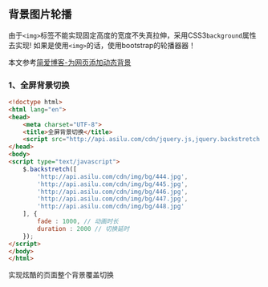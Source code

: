 ## 背景图片轮播

由于`<img>`标签不能实现固定高度的宽度不失真拉伸，采用CSS3`background`属性去实现!
如果是使用`<img>`的话，使用bootstrap的轮播器器！

本文参考[简爱博客-为网页添加动态背景](http://www.gouji.org/?post=317) 
### 1、全屏背景切换
```html
<!doctype html>
<html lang="en">
<head>
    <meta charset="UTF-8">
    <title>全屏背景切换</title>
    <script src="http://api.asilu.com/cdn/jquery.js,jquery.backstretch.min.js" type="text/javascript"></script>
</head>
<body>
<script type="text/javascript">
    $.backstretch([
        'http://api.asilu.com/cdn/img/bg/444.jpg',
        'http://api.asilu.com/cdn/img/bg/445.jpg',
        'http://api.asilu.com/cdn/img/bg/446.jpg',
        'http://api.asilu.com/cdn/img/bg/447.jpg',
        'http://api.asilu.com/cdn/img/bg/448.jpg'
    ], {
        fade : 1000, // 动画时长
        duration : 2000 // 切换延时
    });
</script>
</body>
</html>
```
实现炫酷的页面整个背景覆盖切换




